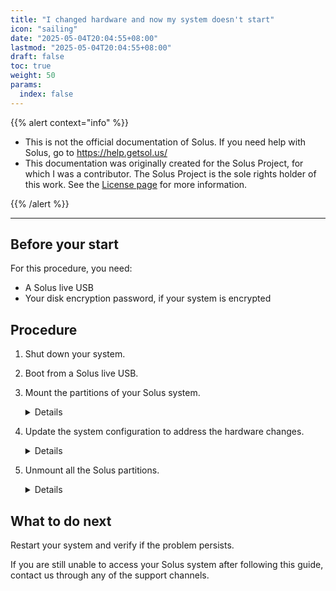 ```yaml
---
title: "I changed hardware and now my system doesn't start"
icon: "sailing"
date: "2025-05-04T20:04:55+08:00"
lastmod: "2025-05-04T20:04:55+08:00"
draft: false
toc: true
weight: 50
params:
  index: false
---
```


{{% alert context="info" %}}

- This is not the official documentation of Solus. If you need help with Solus, go to https://help.getsol.us/
- This documentation was originally created for the Solus Project, for which I was a contributor. The Solus Project is the sole rights holder of this work. See the [License page](/docs/license) for more information.

{{% /alert %}}

---

## Before your start

For this procedure, you need:

- A Solus live USB
- Your disk encryption password, if your system is encrypted

## Procedure

1. Shut down your system.
1. Boot from a Solus live USB.
1. Mount the partitions of your Solus system.
   
   <details>

      To recover your system, you need to mount the Solus root (`/`) partition and all other partitions your system uses.
      
      1. Open a terminal.
      1. Mount the Solus root partition:
      
         1. Access as the root user by using the following command:
      
            ```bash
            sudo su
            ```
      
         2. Create a directory to serve as the mount point for your Solus system:
      
            ```bash
            mkdir /target
            ```
      
         3. Find the drive and partition of your Solus system using the `lsblk` command.
      
            After running the command, the system displays a list of all the drives in your computer:
      
            ```
            NAME                  MAJ:MIN RM   SIZE RO TYPE MOUNTPOINT
            sda                     8:0    0 238.5G  0 disk
            ├─sda1                  8:1    0   512M  0 part
            ├─sda2                  8:2    0   234G  0 part
            └─sda3                  8:3    0     4G  0 part [SWAP]
            sdb                     8:16   0 465.8G  0 disk
            ├─sdb1                  8:17   0     1G  0 part
            └─sdb2                  8:18   0 464.8G  0 part
              ├─SolusSystem-root  253:0    0 234.3G  0 lvm
              ├─SolusSystem-swap  253:1    0   3.7G  0 lvm  [SWAP]
            sdc                     8:32   1  14.9G  0 disk
            ├─sdc1                  8:33   1   4.2G  0 part /cdrom
            └─sdc2                  8:34   1   4.1M  0 part
            nvme0n1               259:0    0 476.9G  0 disk
            ├─nvme0n1p1           259:1    0   500M  0 part
            ├─nvme0n1p2           259:2    0    16M  0 part
            ├─nvme0n1p3           259:3    0   475G  0 part
            └─nvme0n1p4           259:4    0   1.4G  0 part
            ```
      
            You can use drive size or the number of partitions in each drive to determine which one is your Solus drive.
      
	  		{{< alert context="info" text="If you installed Solus on a _SATA_ drive, the name of the drive might be `sdX` (For example, `sda`). If you installed Solus on an _NVMe_ drive, the name of the drive might be `nvme#n#` (For example `nvme0n1`)." />}}
      
            Write down the name of the drive and the type.
      
         4. If the type of your drive is **lvm** or if your drive is encrypted:
      
            1. Check if the drive is encrypted.
      
               Encrypted drives do not have the label **decrypted** after the drive name:
      
               ```bash
               sdb                     8:16   0 465.8G  0 disk
               ├─sdb1                  8:17   0     1G  0 part
               └─sdb2                  8:18   0 464.8G  0 part
                 ├─SolusSystem-root  253:0    0   100G  0 lvm
                 └─SolusSystem-swap  253:1    0     8G  0 lvm  [SWAP]
               ```
      
               Decrypted drives have the label **decrypted** after the drive name:
      
               ```bash
               sdb                     8:16     0 465.8G  0 disk
               ├─sdb1                  8:17     0     1G  0 part
               └─sdb2                  8:18     0 464.8G  0 part
                └─decrypted           253:1    0   238G  0 crypt
                   ├─SolusSystem-root  253:0    0 234.3G  0 lvm
                   └─SolusSystem-swap  253:1    0   3.7G  0 lvm  [SWAP]
               ```
      
            1. If your drive is encrypted, use `cryptsetup` to decrypt it.
      
               ```bash
               cryptsetup luksOpen /dev/partitionName decrypted
               ```
      
               For example
      
               ```bash
               cryptsetup luksOpen /dev/sdb2 decrypted
               ```
      
         1. Mount the Solus root partition:
      
            - If your drive's type is _lvm_
              ```bash
              mount /dev/mapper/SolusSystem-Root /target
              ```
            - Otherwise:
              ```bash
              mount /dev/sdX# /target
              ```
      
      1. If your computer uses UEFI, mount the EFI system partition:
      
         In new installations, the EFI system partition (also known as ESP) is usually 1 GB in size. For older installations, the partition is usually 512 MB in size.
      
         1. Use `fdisk` to check the partitions of your drive:
      
            - If you have a SATA drive:
              ```bash
              fdisk -o Device,Size,Type -l /dev/sdX
              ```
            - If you have an NVMe drive:
            
              ```bash
              fdisk -o Device,Size,Type -l /dev/nvme0nX
              ```
            
              The system displays something similar to this:
            
              ```bash
              Device       Size Type
              /dev/sda1    512M EFI System
              /dev/sda2  111.3G Linux filesystem
              ```
            
              In this case, the EFI system partition is `/dev/sda1`
      
      1. Mount the EFI system partition:
      
         ```bash
         mount /dev/sdX# /target/boot
         ```
      
         For example:
      
         ```bash
         mount /dev/sda1 /target/boot
         ```
      
      1. Mount other partitions your system might have (for example, `/home`):
      
         ```bash
         mount /dev/sdX# /target/home
         ```
      
      1. Chroot to your Solus system:
      
         Chroot allows you to execute commands and use utilities from your main system directly. This is necessary to do specific repairs like fixing the bootloader.
      
         1. Run the following commands:
            ```bash
            mount --types proc /proc /target/proc
            mount --rbind /dev /target/dev
            mount --rbind /sys /target/sys
            mount --make-rslave /target/dev
            mount --make-rslave /target/sys
            ```
         1. Chroot into your system:
            ```bash
            chroot /target
            ```
   </details>

1. Update the system configuration to address the hardware changes.
   <details>

   1. Re-run system-wide configuration triggers
      
      ```bash
      sudo usysconf run -f
      ```

   2. If you use an UEFI system, update the boot entries for your EFI menu: 

      ```bash
      sudo clr-boot-manager update
      ```
   </details>

1.  Unmount all the Solus partitions.

    <details>

       1. Exit the chroot environment by pressing <kbd>CTRL + D</kbd>
       2. Unmount the Solus partitions:

          ```bash
          umount -R /target
          ```

       3. If your drive is encrypted:
        
       	  1. Deactivate your logical volumes and volume groups:
          
       	     ```bash
       	     lvchange -a n /dev/SolusSystem/Swap
       	     lvchange -a n /dev/SolusSystem/Root
       	     vgchange -a n SolusSystem
       	     ```
          
       	  2. Close the LUKS partition:
          
       	     ```bash
       	     cryptsetup luksClose decrypted
       	     ```

    </details>

## What to do next

Restart your system and verify if the problem persists.

If you are still unable to access your Solus system after following this guide, contact us through any of the support channels.